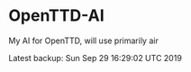 # OpenTTD-AI
My AI for OpenTTD, will use primarily air

Latest backup: Sun Sep 29 16:29:02 UTC 2019
